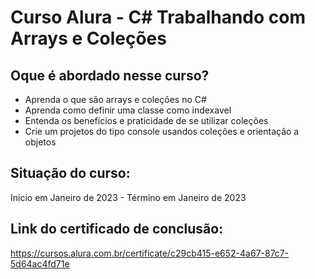 # Curso Alura - C# Trabalhando com Arrays e Coleções

## Oque é abordado nesse curso?

- Aprenda o que são arrays e coleções no C#
- Aprenda como definir uma classe como indexavel
- Entenda os benefícios e praticidade de se utilizar coleções
- Crie um projetos do tipo console usandos coleções e orientação a objetos

## Situação do curso:
Início em Janeiro de 2023 - Término em Janeiro de 2023

## Link do certificado de conclusão:
https://cursos.alura.com.br/certificate/c29cb415-e652-4a67-87c7-5d64ac4fd71e
